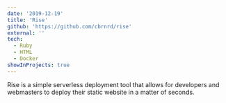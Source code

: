 ```yaml
---
date: '2019-12-19'
title: 'Rise'
github: 'https://github.com/cbrnrd/rise'
external: ''
tech:
  - Ruby
  - HTML
  - Docker
showInProjects: true
---
```


Rise is a simple serverless deployment tool that allows for developers and webmasters to deploy their static website in a matter of seconds.
